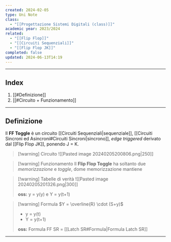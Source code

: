 ```yaml
---
created: 2024-02-05
type: Uni Note
class:
  - "[[Progettazione Sistemi Digitali (class)]]"
academic year: 2023/2024
related:
  - "[[Flip Flop]]"
  - "[[Circuiti Sequenziali]]"
  - "[[Flip Flop JK]]"
completed: false
updated: 2024-06-13T14:19
---
```

---
## Index
1. [[#Definizione]]
2. [[#Circuito + Funzionamento]]

---
## Definizione
Il **FF Toggle** è un circuito [[Circuiti Sequenziali|sequenziale]], [[Circuiti Sincroni ed Asincroni#Circuiti Sincroni|sincrono]], *edge triggered* derivato dal [[Flip Flop JK]], ponendo J = K.

>[!warning] Circuito
>![[Pasted image 20240205200806.png|250]]

>[!warning] Funzionamento
>Il **Flip Flop Toggle** ha soltanto due  *memorizzazione* e *toggle*, dome memorizzazione mantiene 

>[!warning] Tabelle di verità
![[Pasted image 20240205201326.png|300]]
>
>**oss:** y = y(y) e Y = y(t+1)

>[!warning] Formula
$Y = \overline{R} \cdot (S+y)$
>- y = y(t)
>- Y = y(t+1)
>
>**oss:** Formula FF SR =  [[Latch SR#Formula|Formula Latch SR]]

---